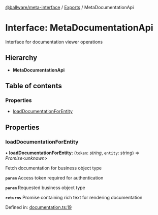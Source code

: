 [@ballware/meta-interface](../README.md) / [Exports](../modules.md) / MetaDocumentationApi

# Interface: MetaDocumentationApi

Interface for documentation viewer operations

## Hierarchy

* **MetaDocumentationApi**

## Table of contents

### Properties

- [loadDocumentationForEntity](metadocumentationapi.md#loaddocumentationforentity)

## Properties

### loadDocumentationForEntity

• **loadDocumentationForEntity**: (`token`: *string*, `entity`: *string*) => *Promise*<*unknown*\>

Fetch documentation for business object type

**`param`** Access token required for authentication

**`param`** Requested business object type

**`returns`** Promise containing rich text for rendering documentation

Defined in: [documentation.ts:19](https://github.com/frankball/ballware-meta-interface/blob/d19dcf1/src/documentation.ts#L19)
